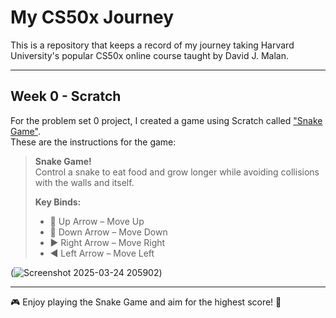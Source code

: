 # My CS50x Journey
This is a repository that keeps a record of my journey taking Harvard University's popular CS50x online course taught by David J. Malan.

---

## Week 0 - Scratch
For the problem set 0 project, I created a game using Scratch called ["Snake Game"](https://scratch.mit.edu/).  
These are the instructions for the game:

> **Snake Game!**  
> Control a snake to eat food and grow longer while avoiding collisions with the walls and itself.  
> 
> **Key Binds:**
> - 🔼 Up Arrow – Move Up
> - 🔽 Down Arrow – Move Down
> - ▶️ Right Arrow – Move Right
> - ◀️ Left Arrow – Move Left

(![Screenshot 2025-03-24 205902](https://github.com/user-attachments/assets/0800b9fc-1577-4693-9f75-e5141dd3847e))

---

🎮 Enjoy playing the Snake Game and aim for the highest score! 🐍
